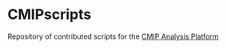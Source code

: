 # CMIPscripts
Repository of contributed scripts for the [CMIP Analysis Platform](http://www2.cisl.ucar.edu/resources/cmip-analysis-platform)
